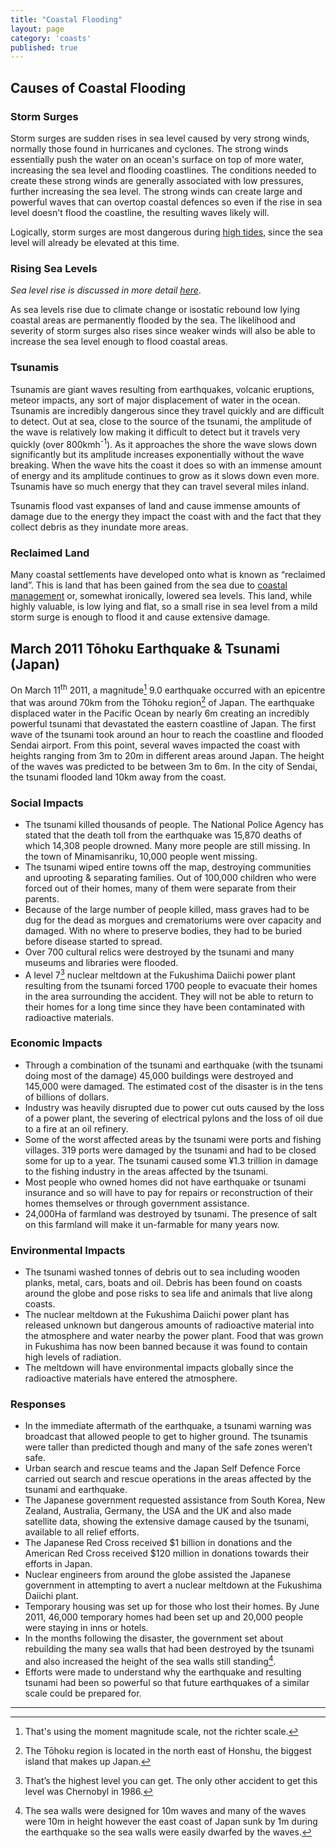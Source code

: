 ```yaml
---
title: "Coastal Flooding"
layout: page
category: 'coasts'
published: true
---
```


## Causes of Coastal Flooding

### Storm Surges

Storm surges are sudden rises in sea level caused by very strong winds, normally those found in hurricanes and cyclones. The strong winds essentially push the water on an ocean's surface on top of more water, increasing the sea level and flooding coastlines. The conditions needed to create these strong winds are generally associated with low pressures, further increasing the sea level. The strong winds can create large and powerful waves that can overtop coastal defences so even if the rise in sea level doesn't flood the coastline, the resulting waves likely will.

Logically, storm surges are most dangerous during [high tides][tides], since the sea level will already be elevated at this time. 

### Rising Sea Levels

_Sea level rise is discussed in more detail [here][sea-level-change]_.

As sea levels rise due to climate change or isostatic rebound low lying coastal areas are permanently flooded by the sea. The likelihood and severity of storm surges also rises since weaker winds will also be able to increase the sea level enough to flood coastal areas. 

### Tsunamis

Tsunamis are giant waves resulting from earthquakes, volcanic eruptions, meteor impacts, any sort of major displacement of water in the ocean. Tsunamis are incredibly dangerous since they travel quickly and are difficult to detect. Out at sea, close to the source of the tsunami, the amplitude of the wave is relatively low making it difficult to detect but it travels very quickly (over 800kmh<sup>-1</sup>). As it approaches the shore the wave slows down significantly but its amplitude increases exponentially without the wave breaking. When the wave hits the coast it does so with an immense amount of energy and its amplitude continues to grow as it slows down even more. Tsunamis have so much energy that they can travel several miles inland.

Tsunamis flood vast expanses of land and cause immense amounts of damage due to the energy they impact the coast with and the fact that they collect debris as they inundate more areas. 

### Reclaimed Land

Many coastal settlements have developed onto what is known as “reclaimed land”. This is land that has been gained from the sea due to [coastal management][coastal-management] or, somewhat ironically, lowered sea levels. This land, while highly valuable, is low lying and flat, so a small rise in sea level from a mild storm surge is enough to flood it and cause extensive damage.

## March 2011 Tōhoku Earthquake & Tsunami (Japan)

On March 11<sup>th</sup> 2011, a magnitude[^1] 9.0 earthquake occurred with an epicentre that was around 70km from the Tōhoku region[^2] of Japan. The earthquake displaced water in the Pacific Ocean by nearly 6m creating an incredibly powerful tsunami that devastated the eastern coastline of Japan. The first wave of the tsunami took around an hour to reach the coastline and flooded Sendai airport. From this point, several waves impacted the coast with heights ranging from 3m to 20m in different areas around Japan. The height of the waves was predicted to be between 3m to 6m. In the city of Sendai, the tsunami flooded land 10km away from the coast.

### Social Impacts

- The tsunami killed thousands of people. The National Police Agency has stated that the death toll from the earthquake was 15,870 deaths of which 14,308 people drowned. Many more people are still missing. In the town of Minamisanriku, 10,000 people went missing.
- The tsunami wiped entire towns off the map, destroying communities and uprooting & separating families. Out of 100,000 children who were forced out of their homes, many of them were separate from their parents. 
- Because of the large number of people killed, mass graves had to be dug for the dead as morgues and crematoriums were over capacity and damaged. With no where to preserve bodies, they had to be buried before disease started to spread. 
-  Over 700 cultural relics were destroyed by the tsunami and many museums and libraries were flooded.
- A level 7[^3] nuclear meltdown at the Fukushima Daiichi power plant resulting from the tsunami forced 1700 people to evacuate their homes in the area surrounding the accident. They will not be able to return to their homes for a long time since they have been contaminated with radioactive materials. 

### Economic Impacts

- Through a combination of the tsunami and earthquake (with the tsunami doing most of the damage) 45,000 buildings were destroyed and 145,000 were damaged. The estimated cost of the disaster is in the tens of billions of dollars. 
- Industry was heavily disrupted due to power cut outs caused by the loss of a power plant, the severing of electrical pylons and the loss of oil due to a fire at an oil refinery. 
- Some of the worst affected areas by the tsunami were ports and fishing villages. 319 ports were damaged by the tsunami and had to be closed some for up to a year. The tsunami caused some ¥1.3 trillion in damage to the fishing industry in the areas affected by the tsunami. 
- Most people who owned homes did not have earthquake or tsunami insurance and so will have to pay for repairs or reconstruction of their homes themselves or through government assistance. 
- 24,000Ha of farmland was destroyed by tsunami. The presence of salt on this farmland will make it un-farmable for many years now. 

### Environmental Impacts

- The tsunami washed tonnes of debris out to sea including wooden planks, metal, cars, boats and oil. Debris has been found on coasts around the globe and pose risks to sea life and animals that live along coasts. 
- The nuclear meltdown at the Fukushima Daiichi power plant has released unknown but dangerous amounts of radioactive material into the atmosphere and water nearby the power plant. Food that was grown in Fukushima has now been banned because it was found to contain high levels of radiation.  
- The meltdown will have environmental impacts globally since the radioactive materials have entered the atmosphere. 

### Responses

- In the immediate aftermath of the earthquake, a tsunami warning was broadcast that allowed people to get to higher ground. The tsunamis were taller than predicted though and many of the safe zones weren’t safe. 
- Urban search and rescue teams and the Japan Self Defence Force carried out search and rescue operations in the areas affected by the tsunami and earthquake. 
- The Japanese government requested assistance from South Korea, New Zealand, Australia, Germany, the USA and the UK and also made satellite data, showing the extensive damage caused by the tsunami, available to all relief efforts.
- The Japanese Red Cross received $1 billion in donations and the American Red Cross received $120 million in donations towards their efforts in Japan. 
- Nuclear engineers from around the globe assisted the Japanese government in attempting to avert a nuclear meltdown at the Fukushima Daiichi plant. 
- Temporary housing was set up for those who lost their homes. By June 2011, 46,000 temporary homes had been set up and 20,000 people were staying in inns or hotels. 
- In the months following the disaster, the government set about rebuilding the many sea walls that had been destroyed by the tsunami and also increased the height of the sea walls still standing[^4].
- Efforts were made to understand why the earthquake and resulting tsunami had been so powerful so that future earthquakes of a similar scale could be prepared for.

---

[^1]: That's using the moment magnitude scale, not the richter scale.   
[^2]: The Tōhoku region is located in the north east of Honshu, the biggest island that makes up Japan.   
[^3]: That’s the highest level you can get. The only other accident to get this level was Chernobyl in 1986.   
[^4]: The sea walls were designed for 10m waves and many of the waves were 10m in height however the east coast of Japan sunk by 1m during the earthquake so the sea walls were easily dwarfed by the waves. 
    
[sea-level-change]: /coasts/sea-level-change/
[coastal-management]: /coasts/coastal-management/
[tides]: /coasts/tides/